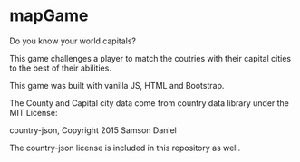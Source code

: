 # mapGame
Do you know your world capitals?

This game challenges a player to match the coutries with their capital cities to the best of their abilities.

This game was built with vanilla JS, HTML and Bootstrap.

The County and Capital city data come from country data library under the MIT License: 

country-json, Copyright 2015 Samson Daniel

The country-json license is included in this repository as well.
